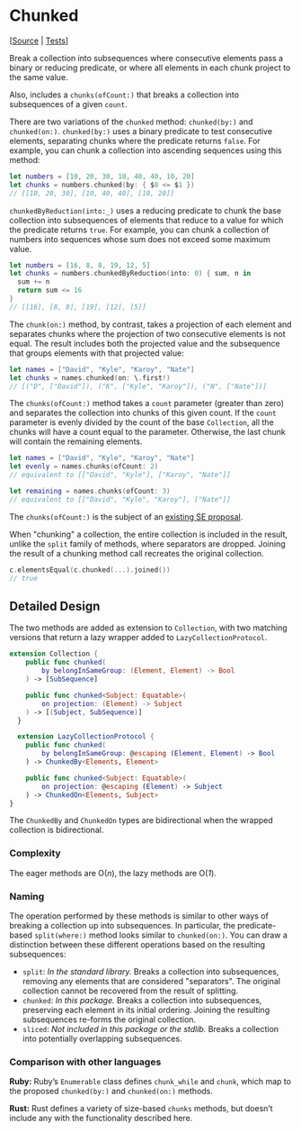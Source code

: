 # Chunked

[[Source](https://github.com/apple/swift-algorithms/blob/main/Sources/Algorithms/Chunked.swift) | 
 [Tests](https://github.com/apple/swift-algorithms/blob/main/Tests/SwiftAlgorithmsTests/ChunkedTests.swift)]

Break a collection into subsequences where consecutive elements pass a binary or
reducing predicate, or where all elements in each chunk project to the same value. 

Also, includes a `chunks(ofCount:)` that breaks a collection into subsequences 
of a given `count`.

There are two variations of the `chunked` method: `chunked(by:)` and
`chunked(on:)`. `chunked(by:)` uses a binary predicate to test consecutive
elements, separating chunks where the predicate returns `false`. For example,
you can chunk a collection into ascending sequences using this method:

```swift
let numbers = [10, 20, 30, 10, 40, 40, 10, 20]
let chunks = numbers.chunked(by: { $0 <= $1 })
// [[10, 20, 30], [10, 40, 40], [10, 20]]
```

`chunkedByReduction(into:_)` uses a reducing predicate to chunk the base collection
into subsequences of elements that reduce to a value for which the predicate returns `true`.
For example, you can chunk a collection of numbers into sequences whose sum does not
exceed some maximum value.

```swift
let numbers = [16, 8, 8, 19, 12, 5]
let chunks = numbers.chunkedByReduction(into: 0) { sum, n in
  sum += n
  return sum <= 16
}
// [[16], [8, 8], [19], [12], [5]]
```

The `chunk(on:)` method, by contrast, takes a projection of each element and
separates chunks where the projection of two consecutive elements is not equal.
The result includes both the projected value and the subsequence 
that groups elements with that projected value:

```swift
let names = ["David", "Kyle", "Karoy", "Nate"]
let chunks = names.chunked(on: \.first!)
// [("D", ["David"]), ("K", ["Kyle", "Karoy"]), ("N", ["Nate"])] 
```

The `chunks(ofCount:)` method takes a `count` parameter (greater than zero) 
and separates the collection into chunks of this given count.
If the `count` parameter is evenly divided by the count of the base `Collection`,
all the chunks will have a count equal to the parameter. 
Otherwise, the last chunk will contain the remaining elements.
 
```swift
let names = ["David", "Kyle", "Karoy", "Nate"]
let evenly = names.chunks(ofCount: 2)
// equivalent to [["David", "Kyle"], ["Karoy", "Nate"]] 

let remaining = names.chunks(ofCount: 3)
// equivalent to [["David", "Kyle", "Karoy"], ["Nate"]]
```

The  `chunks(ofCount:)` is the subject of an [existing SE proposal][proposal].

When "chunking" a collection, the entire collection is included in the result, 
unlike the `split` family of methods, where separators are dropped.
Joining the result of a chunking method call recreates the original collection. 

```swift
c.elementsEqual(c.chunked(...).joined())
// true
```

[proposal]: https://github.com/apple/swift-evolution/pull/935

## Detailed Design

The two methods are added as extension to `Collection`, with two matching
versions that return a lazy wrapper added to `LazyCollectionProtocol`.

```swift
extension Collection {
    public func chunked(
        by belongInSameGroup: (Element, Element) -> Bool
    ) -> [SubSequence]

    public func chunked<Subject: Equatable>(
        on projection: (Element) -> Subject
    ) -> [(Subject, SubSequence)]
  }

  extension LazyCollectionProtocol {
    public func chunked(
        by belongInSameGroup: @escaping (Element, Element) -> Bool
    ) -> ChunkedBy<Elements, Element>

    public func chunked<Subject: Equatable>(
        on projection: @escaping (Element) -> Subject
    ) -> ChunkedOn<Elements, Subject>
}
```

The `ChunkedBy` and `ChunkedOn` types are bidirectional when the wrapped collection is
bidirectional.

### Complexity

The eager methods are O(_n_), the lazy methods are O(_1_).

### Naming

The operation performed by these methods is similar to other ways of breaking a collection up into subsequences. In particular, the predicate-based `split(where:)` method looks similar to `chunked(on:)`. You can draw a distinction between these different operations based on the resulting subsequences:

- `split`: *In the standard library.* Breaks a collection into subsequences, removing any elements that are considered "separators". The original collection cannot be recovered from the result of splitting.
- `chunked`: *In this package.* Breaks a collection into subsequences, preserving each element in its initial ordering. Joining the resulting subsequences re-forms the original collection.
- `sliced`: *Not included in this package or the stdlib.* Breaks a collection into potentially overlapping subsequences.


### Comparison with other languages

**Ruby:** Ruby’s `Enumerable` class defines `chunk_while` and `chunk`, which map
to the proposed `chunked(by:)` and `chunked(on:)` methods.

**Rust:** Rust defines a variety of size-based `chunks` methods, but doesn’t
include any with the functionality described here.
